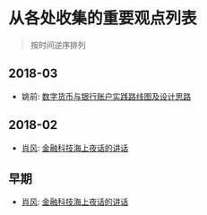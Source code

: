 # 从各处收集的重要观点列表

> 按时间逆序排列

## 2018-03

- 姚前: [数字货币与银行账户实践路线图及设计思路](2018-03/姚前-数字货币与银行账户实践路线图及设计思路.md)

## 2018-02

- [肖风](../人物/肖风.md): [金融科技海上夜话的讲话](2018-02/肖风-金融科技海上夜话.md)

## 早期
- [肖风](../人物/肖风.md): [金融科技海上夜话的讲话](早期/肖风-区块链与另类资产配置.md)

